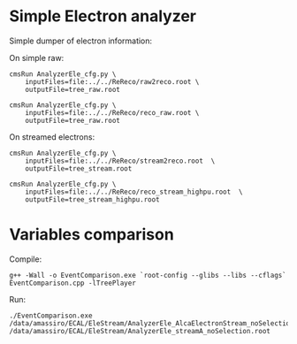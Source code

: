 Simple Electron analyzer
==================

Simple dumper of electron information:

On simple raw:

    cmsRun AnalyzerEle_cfg.py \
        inputFiles=file:../../ReReco/raw2reco.root \
        outputFile=tree_raw.root

    cmsRun AnalyzerEle_cfg.py \
        inputFiles=file:../../ReReco/reco_raw.root \
        outputFile=tree_raw.root

On streamed electrons:

    cmsRun AnalyzerEle_cfg.py \
        inputFiles=file:../../ReReco/stream2reco.root  \
        outputFile=tree_stream.root

    cmsRun AnalyzerEle_cfg.py \
        inputFiles=file:../../ReReco/reco_stream_highpu.root  \
        outputFile=tree_stream_highpu.root




Variables comparison
====

Compile:

    g++ -Wall -o EventComparison.exe `root-config --glibs --libs --cflags` EventComparison.cpp -lTreePlayer

Run:

    ./EventComparison.exe    /data/amassiro/ECAL/EleStream/AnalyzerEle_AlcaElectronStream_noSelection.root    /data/amassiro/ECAL/EleStream/AnalyzerEle_streamA_noSelection.root







